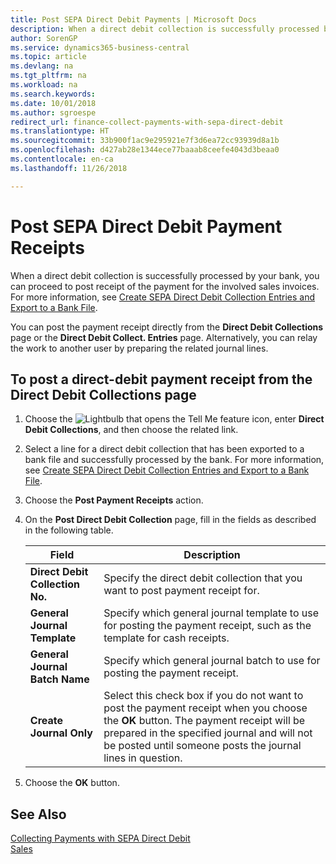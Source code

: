 ```yaml
---
title: Post SEPA Direct Debit Payments | Microsoft Docs
description: When a direct debit collection is successfully processed by your bank, you can proceed to post receipt of the payment for the involved sales invoices.
author: SorenGP
ms.service: dynamics365-business-central
ms.topic: article
ms.devlang: na
ms.tgt_pltfrm: na
ms.workload: na
ms.search.keywords: 
ms.date: 10/01/2018
ms.author: sgroespe
redirect_url: finance-collect-payments-with-sepa-direct-debit
ms.translationtype: HT
ms.sourcegitcommit: 33b900f1ac9e295921e7f3d6ea72cc93939d8a1b
ms.openlocfilehash: d427ab28e1344ece77baaab8ceefe4043d3beaa0
ms.contentlocale: en-ca
ms.lasthandoff: 11/26/2018

---
```

# <a name="post-sepa-direct-debit-payment-receipts"></a>Post SEPA Direct Debit Payment Receipts
When a direct debit collection is successfully processed by your bank, you can proceed to post receipt of the payment for the involved sales invoices. For more information, see [Create SEPA Direct Debit Collection Entries and Export to a Bank File](finance-how-create-sepa-direct-debit-collection-entries-export-bank-file.md).  

You can post the payment receipt directly from the **Direct Debit Collections** page or the **Direct Debit Collect. Entries** page. Alternatively, you can relay the work to another user by preparing the related journal lines.  

## <a name="to-post-a-direct-debit-payment-receipt-from-the-direct-debit-collections-page"></a>To post a direct-debit payment receipt from the Direct Debit Collections page  
1. Choose the ![Lightbulb that opens the Tell Me feature](media/ui-search/search_small.png "Tell me what you want to do") icon, enter **Direct Debit Collections**, and then choose the related link.  
2. Select a line for a direct debit collection that has been exported to a bank file and successfully processed by the bank. For more information, see [Create SEPA Direct Debit Collection Entries and Export to a Bank File](finance-how-create-sepa-direct-debit-collection-entries-export-bank-file.md).  
3. Choose the **Post Payment Receipts** action.  
4. On the **Post Direct Debit Collection** page, fill in the fields as described in the following table.  

    |Field|Description|  
    |---------------------------------|---------------------------------------|  
    |**Direct Debit Collection No.**|Specify the direct debit collection that you want to post payment receipt for.|  
    |**General Journal Template**|Specify which general journal template to use for posting the payment receipt, such as the template for cash receipts.|  
    |**General Journal Batch Name**|Specify which general journal batch to use for posting the payment receipt.|  
    |**Create Journal Only**|Select this check box if you do not want to post the payment receipt when you choose the **OK** button. The payment receipt will be prepared in the specified journal and will not be posted until someone posts the journal lines in question.|  

5. Choose the **OK** button.  

## <a name="see-also"></a>See Also  
 [Collecting Payments with SEPA Direct Debit](finance-collect-payments-with-sepa-direct-debit.md)   
 [Sales](sales-manage-sales.md)

